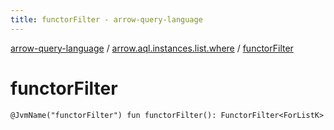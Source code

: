 ```yaml
---
title: functorFilter - arrow-query-language
---
```


[arrow-query-language](../index.html) / [arrow.aql.instances.list.where](index.html) / [functorFilter](./functor-filter.html)

# functorFilter

`@JvmName("functorFilter") fun functorFilter(): FunctorFilter<ForListK>`